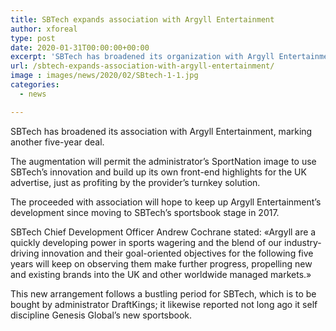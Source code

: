 ```yaml
---
title: SBTech expands association with Argyll Entertainment
author: xforeal 
type: post
date: 2020-01-31T00:00:00+00:00
excerpt: 'SBTech has broadened its organization with Argyll Entertainment, marking another five-year deal '
url: /sbtech-expands-association-with-argyll-entertainment/
image : images/news/2020/02/SBtech-1-1.jpg
categories:
  - news

---
```

SBTech has broadened its association with Argyll Entertainment, marking another five-year deal.

The augmentation will permit the administrator&#8217;s SportNation image to use SBTech&rsquo;s innovation and build up its own front-end highlights for the UK advertise, just as profiting by the provider&#8217;s turnkey solution.

The proceeded with association will hope to keep up Argyll Entertainment&#8217;s development since moving to SBTech&#8217;s sportsbook stage in 2017.

SBTech Chief Development Officer Andrew Cochrane stated: &#171;Argyll are a quickly developing power in sports wagering and the blend of our industry-driving innovation and their goal-oriented objectives for the following five years will keep on observing them make further progress, propelling new and existing brands into the UK and other worldwide managed markets.&#187;

This new arrangement follows a bustling period for SBTech, which is to be bought by administrator DraftKings; it likewise reported not long ago it self discipline Genesis Global&#8217;s new sportsbook.
